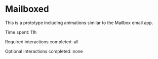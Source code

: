 Mailboxed
=========


This is a prototype including  animations similar to the Mailbox email app.

Time spent: 11h

Required interactions completed: all

Optional interactions completed: none






